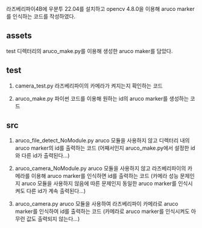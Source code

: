 라즈베리파이4B에 우분투 22.04를 설치하고 opencv 4.8.0을 이용해 aruco marker를 인식하는 코드를 작성하였다.

## assets
test 디렉터리의 aruco_make.py를 이용해 생성한 aruco maker를 담았다.


## test
1. camera_test.py
라즈베리파이의 카메라가 켜지는지 확인하는 코드

2. aruco_make.py
파이썬 코드를 이용해 원하는 id의 aruco marker를 생성하는 코드


## src
1. aruco_file_detect_NoModule.py
aruco 모듈을 사용하지 않고 디렉터리 내의 aruco marker의 id를 출력하는 코드
(어째서인지 aruco_make.py에서 설정한 id와 다른 id가 출력된다...)

2. aruco_camera_NoModule.py
aruco 모듈을 사용하지 않고 라즈베리파이의 카메라를 이용해 aruco marker를 인식하면 id를 출력하는 코드
(카메라 성능 문제인지 aruco 모듈을 사용하지 않음에 따른 문제인지 동일한 aruco marker를 인식시켜도 다른 id가 계속 출력된다...)

3. aruco_camera.py
aruco 모듈을 사용하여 라즈베리파이 카메라로 aruco marker를 인식하여 id를 출력하는 코드
(카메라로 aruco marker를 인식시켜도 아무런 값도 출력되지 않는다...)
